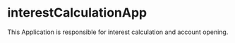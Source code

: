 # interestCalculationApp
This Application is responsible for interest calculation and account opening.
